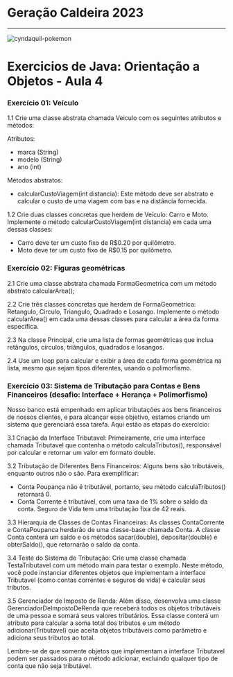 # Geração Caldeira 2023
---

![cyndaquil-pokemon](https://github.com/GiovaneBoaro/caldeira-java/assets/96142962/61440177-0ee7-41bb-bc8f-fdb592a74cdd)

# Exercicios de Java: Orientação a Objetos - Aula 4

### Exercício 01: Veículo

1.1 Crie uma classe abstrata chamada Veiculo com os seguintes atributos e métodos:

Atributos:
- marca (String)
- modelo (String)
- ano (int)

Métodos abstratos:
- calcularCustoViagem(int distancia): Este método deve ser abstrato e calcular o custo de uma viagem com bas e na distância fornecida.

1.2 Crie duas classes concretas que herdem de Veiculo: Carro e Moto. Implemente o método calcularCustoViagem(int distancia) em cada uma dessas classes:

- Carro deve ter um custo fixo de R$0.20 por quilômetro.
- Moto deve ter um custo fixo de R$0.15 por quilômetro.

### Exercício 02: Figuras geométricas

2.1 Crie uma classe abstrata chamada FormaGeometrica com um método abstrato calcularArea();

2.2 Crie três classes concretas que herdem de FormaGeometrica: Retangulo, Circulo, Triangulo, Quadrado e Losango. Implemente o método calcularArea() em cada uma dessas classes para calcular a área da forma específica.

2.3 Na classe Principal, crie uma lista de formas geométricas que inclua retângulos, círculos, triângulos, quadrados e losangos.

2.4 Use um loop para calcular e exibir a área de cada forma geométrica na lista, mesmo que sejam tipos diferentes, usando o polimorfismo.

### Exercício 03: Sistema de Tributação para Contas e Bens Financeiros (desafio: Interface + Herança + Polimorfismo)

Nosso banco está empenhado em aplicar tributações aos bens financeiros de nossos clientes, e para alcançar esse objetivo, estamos criando um sistema que gerenciará essa tarefa. Aqui estão as etapas do exercício:

3.1 Criação da Interface Tributavel:
Primeiramente, crie uma interface chamada Tributavel que contenha o método calculaTributos(), responsável por calcular e retornar um valor em formato double.

3.2 Tributação de Diferentes Bens Financeiros:
Alguns bens são tributáveis, enquanto outros não o são. Para exemplificar:

- Conta Poupança não é tributável, portanto, seu método calculaTributos() retornará 0.
- Conta Corrente é tributável, com uma taxa de 1% sobre o saldo da conta.
Seguro de Vida tem uma tributação fixa de 42 reais.

3.3 Hierarquia de Classes de Contas Financeiras:
As classes ContaCorrente e ContaPoupanca herdarão de uma classe-base chamada Conta. A classe Conta conterá um saldo e os métodos sacar(double), depositar(double) e obterSaldo(), que retornarão o saldo da conta.

3.4 Teste do Sistema de Tributação:
Crie uma classe chamada TestaTributavel com um método main para testar o exemplo. Neste método, você pode instanciar diferentes objetos que implementam a interface Tributavel (como contas correntes e seguros de vida) e calcular seus tributos.

3.5 Gerenciador de Imposto de Renda:
Além disso, desenvolva uma classe GerenciadorDeImpostoDeRenda que receberá todos os objetos tributáveis de uma pessoa e somará seus valores tributários. Essa classe conterá um atributo para calcular a soma total dos tributos e um método adicionar(Tributavel) que aceita objetos tributáveis como parâmetro e adiciona seus tributos ao total.

Lembre-se de que somente objetos que implementam a interface Tributavel podem ser passados para o método adicionar, excluindo qualquer tipo de conta que não seja tributável.


